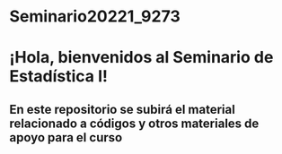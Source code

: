 # Seminario20221_9273

# ¡Hola, bienvenidos al Seminario de Estadística I!
## En este repositorio se subirá el material relacionado a códigos y otros materiales de apoyo para el curso
